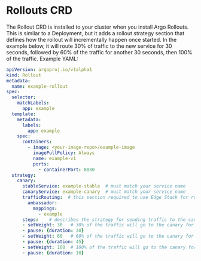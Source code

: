 # Rollouts CRD

The Rollout CRD is installed to your cluster when you install Argo Rollouts.  This is similar to a Deployment, but it adds a rollout strategy section that defines how the rollout will incrementally happen once started. In the example below, it will route 30% of traffic to the new service for 30 seconds, followed by 60% of the traffic for another 30 seconds, then 100% of the traffic.
Example YAML:

```yaml
apiVersion: argoproj.io/v1alpha1
kind: Rollout
metadata:
  name: example-rollout
spec:
  selector:
    matchLabels:
      app: example
  template:
    metadata:
      labels:
        app: example
    spec:
      containers:
        - image: <your-image-repo>/example-image
          imagePullPolicy: Always
          name: example-v1
          ports:
            - containerPort: 8080
  strategy:
    canary:
      stableService: example-stable  # must match your service name
      canaryService: example-canary  # must match your service name
      trafficRouting:  # this section required to use Edge Stack for routing
        ambassador:
          mappings:
            - example
      steps:    # describes the strategy for sending traffic to the canary
      - setWeight: 30   # 30% of the traffic will go to the canary for 30 seconds
      - pause: {duration: 30}
      - setWeight: 60   # 60% of the traffic will go to the canary for 45 seconds   
      - pause: {duration: 45}
      - setWeight: 100  # 100% of the traffic will go to the canary for 10 seconds 
      - pause: {duration: 10}
```
